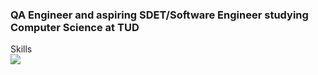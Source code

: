 

### QA Engineer and aspiring SDET/Software Engineer studying Computer Science at TUD



  <summary>Skills</summary>
 
  <img src='https://skillicons.dev/icons?i=html,css,js,cypress,react,django,python,php,mongodb,mysql,postgres,git,github,postman,vscode' />



<!--
**J-Etienne1/J-Etienne1** is a ✨ _special_ ✨ repository because its `README.md` (this file) appears on your GitHub profile.

Here are some ideas to get you started:

- 🔭 I’m currently working on ...
- 🌱 I’m currently learning ...
- 👯 I’m looking to collaborate on ...
- 🤔 I’m looking for help with ...
- 💬 Ask me about ...
- 📫 How to reach me: ...
- 😄 Pronouns: ...
- ⚡ Fun fact: ...
-->
